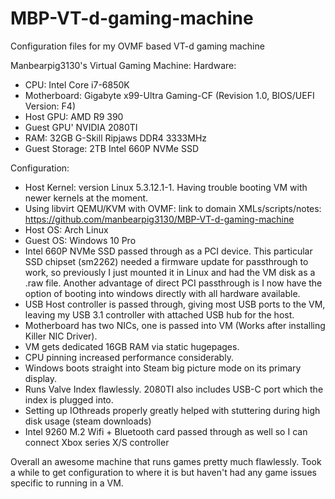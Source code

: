 # MBP-VT-d-gaming-machine
Configuration files for my OVMF based VT-d gaming machine

Manbearpig3130's Virtual Gaming Machine:
Hardware:
* CPU: Intel Core i7-6850K
* Motherboard: Gigabyte x99-Ultra Gaming-CF (Revision 1.0, BIOS/UEFI Version: F4)
* Host GPU: AMD R9 390
* Guest GPU' NVIDIA 2080TI
* RAM: 32GB G-Skill Ripjaws DDR4 3333MHz
* Guest Storage: 2TB Intel 660P NVMe SSD

Configuration:
* Host Kernel: version Linux 5.3.12.1-1. Having trouble booting VM with newer kernels at the moment.
* Using libvirt QEMU/KVM with OVMF: link to domain XMLs/scripts/notes: https://github.com/manbearpig3130/MBP-VT-d-gaming-machine
* Host OS: Arch Linux
* Guest OS: Windows 10 Pro
* Intel 660P NVMe SSD passed through as a PCI device. This particular SSD chipset (sm2262) needed a firmware update for passthrough to work, so previously I just mounted it in Linux and had the VM disk as a .raw file. Another advantage of direct PCI passthrough is I now have the option of booting into windows directly with all hardware available. 
* USB Host controller is passed through, giving most USB ports to the VM, leaving my USB 3.1 controller with attached USB hub for the host.
* Motherboard has two NICs, one is passed into VM (Works after installing Killer NIC Driver).
* VM gets dedicated 16GB RAM via static hugepages.
* CPU pinning increased performance considerably.
* Windows boots straight into Steam big picture mode on its primary display. 
* Runs Valve Index flawlessly. 2080TI also includes USB-C port which the index is plugged into.
* Setting up IOthreads properly greatly helped with stuttering during high disk usage (steam downloads)
* Intel 9260 M.2 Wifi + Bluetooth card passed through as well so I can connect Xbox series X/S controller

Overall an awesome machine that runs games pretty much flawlessly. Took a while to get configuration to where it is but haven't had any game issues specific to running in a VM.
